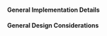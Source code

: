 <!-- markdownlint-disable-file first-line-h1 -->

#### General Implementation Details

<!-- TODO: ADD GENERAL FEATURES CLASS DIAGRAM -->
<!-- NOTE: As this is for general features like Help, add/remove class diagrams as you see fit -->

#### General Design Considerations
